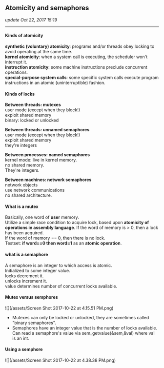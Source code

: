 ## Atomicity and semaphores
_update Oct 22, 2017  15:19_

---
#### Kinds of atomicity
**synthetic (voluntary) atomicity**: programs and/or threads obey locking to avoid operating at the same time.   
**kernel atomicity**: when a system call is executing, the scheduler won't interrupt it.   
**instruction atomicity**: some machine instructions preclude concurrent operations.  
**special-purpose system calls**: some specific system calls execute program instructions in an atomic (uninterruptible) fashion.  

#### Kinds of locks
**Between threads: mutexes**  
user mode (except when they block!)  
exploit shared memory  
binary: locked or unlocked  

**Between threads: unnamed semaphores**  
user mode (except when they block!)  
exploit shared memory  
they're integers  

**Between processes: named semaphores**  
kernel mode: live in kernel memory.  
no shared memory.  
They're integers.   

**Between machines: network semaphores**  
network objects  
use network communications  
no shared architecture.   

#### What is a mutex
Basically, one word of **user** memory.  
Utilize a simple race condition to acquire lock, based upon **atomicity of operations in assembly language**. If the word of memory is > 0, then a lock has been acquired.  
If the word of memory == 0, then there is no lock.  
Testset: **if word==0 then word=1** as an **atomic operation**.  

#### what is a semaphore
A semaphore is an integer to which access is atomic.  
Initialized to some integer value.  
locks decrement it.  
unlocks increment it.  
value determines number of concurrent locks available.  

#### Mutex versus semphores
![](/assets/Screen Shot 2017-10-22 at 4.15.51 PM.png)

* Mutexes can only be locked or unlocked, they are sometimes called "binary semaphores".
* Semaphores have an integer value that is the number of locks available. Can read a semaphore's value via sem_getvalue(&sem,&val) where val is an int. 

#### Using a semphore
![](/assets/Screen Shot 2017-10-22 at 4.38.38 PM.png)















